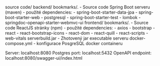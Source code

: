 source code/
  backend/
    bookmarks/. - Source code Spring Boot serveru (maven)
                - použité dependencies:
                  - spring-boot-starter-data-jpa
                  - spring-boot-starter-web
                  - postgresql
                  - spring-boot-starter-test
                  - lombok
                  - springdoc-openapi-starter-webmvc-ui
  frontend/
    bookmarks/. - Source code ReactJS stránky (npm)
                - použité dependencies:
                  - axios
                  - bootstrap
                  - react
                  - react-bootstrap-icons
                  - react-dom
                  - react-quill
                  - react-scripts
                  - web-vitals
serverbuild.jar     - Zhotovený jar executable serveru
docker-compose.yml  - konfigurace PosgreSQL docker containeru

Server:           localhost:8080
Postgres port:    localhost:5432
OpenAPI endpoint: localhost:8080/swagger-ui/index.html
